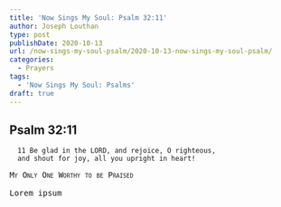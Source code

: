 ```yaml
---
title: 'Now Sings My Soul: Psalm 32:11'
author: Joseph Louthan
type: post
publishDate: 2020-10-13
url: /now-sings-my-soul-psalm/2020-10-13-now-sings-my-soul-psalm/
categories:
  - Prayers
tags:
  - 'Now Sings My Soul: Psalms'
draft: true
---
```

## Psalm 32:11

      11 Be glad in the LORD, and rejoice, O righteous, 
      and shout for joy, all you upright in heart!
      
<pre>
<div style="font-variant: small-caps;">My Only One Worthy to be Praised</div>
Lorem ipsum
</pre>